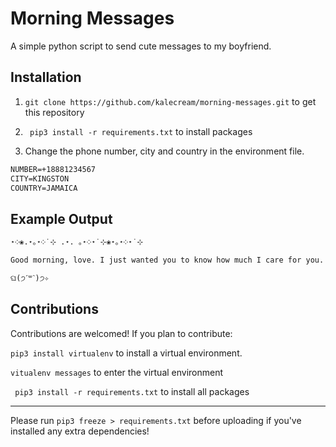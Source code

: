 # Morning Messages

A simple python script to send cute messages to my boyfriend.


## Installation

1. `git clone https://github.com/kalecream/morning-messages.git`
to get this repository

2. ` pip3 install -r requirements.txt` 
to install packages

3. Change the phone number, city and country in the environment file. 
```txt
NUMBER=+18881234567
CITY=KINGSTON
COUNTRY=JAMAICA
```

## Example Output

```txt
⋆༶❀.⋆｡⋆༶˙⊹ .⋆. ｡⋆༶⋆˙⊹❀⋆｡⋆༶⋆˙⊹

Good morning, love. I just wanted you to know how much I care for you. Have an amazing day.

ଘ(੭ˊ꒳​ˋ)੭✧
```

## Contributions

Contributions are welcomed! If you plan to contribute:

`pip3 install virtualenv`
to install a virtual environment.

`vitualenv messages`
to enter the virtual environment

` pip3 install -r requirements.txt` 
to install all packages

---

Please run `pip3 freeze > requirements.txt` before uploading if you've installed any extra dependencies!